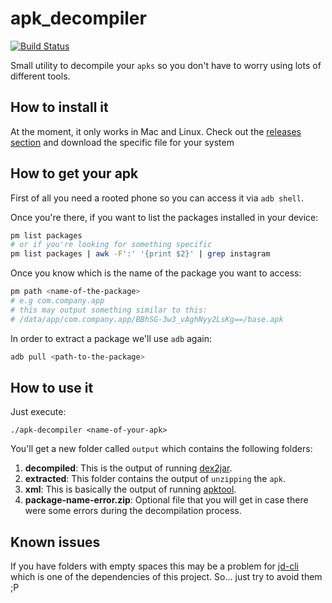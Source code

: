 # apk_decompiler

[![Build Status](https://travis-ci.org/robertohuertasm/apk-decompiler.svg?branch=master)](https://travis-ci.org/robertohuertasm/apk-decompiler)

Small utility to decompile your `apks` so you don't have to worry using lots of different tools.

## How to install it

At the moment, it only works in Mac and Linux. Check out the [releases section](https://github.com/robertohuertasm/apk-decompiler/releases) and download the specific file for your system

## How to get your apk

First of all you need a rooted phone so you can access it via `adb shell`.

Once you're there, if you want to list the packages installed in your device:

```sh
pm list packages
# or if you're looking for something specific
pm list packages | awk -F':' '{print $2}' | grep instagram
```

Once you know which is the name of the package you want to access:

```sh
pm path <name-of-the-package>
# e.g com.company.app
# this may output something similar to this:
# /data/app/com.company.app/BBhSG-3w3_vAghNyy2LsKg==/base.apk
```

In order to extract a package we'll use `adb` again:

```sh
adb pull <path-to-the-package>
```

## How to use it

Just execute:

`./apk-decompiler <name-of-your-apk>`

You'll get a new folder called `output` which contains the following folders:

1. **decompiled**: This is the output of running [dex2jar](https://github.com/pxb1988/dex2jar).
1. **extracted**: This folder contains the output of `unzipping` the `apk`.
1. **xml**: This is basically the output of running [apktool](https://ibotpeaches.github.io/Apktool/).
1. **package-name-error.zip**: Optional file that you will get in case there were some errors during the decompilation process.

## Known issues

If you have folders with empty spaces this may be a problem for [jd-cli](https://github.com/kwart/jd-cmd) which is one of the dependencies of this project. So... just try to avoid them ;P
